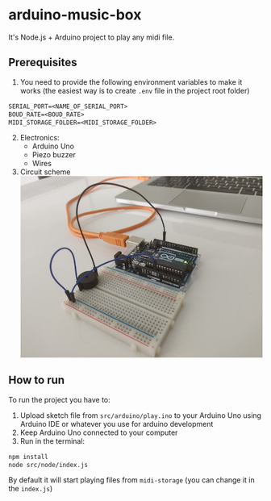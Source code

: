 # arduino-music-box

It's Node.js + Arduino project to play any midi file.

## Prerequisites

1. You need to provide the following environment variables to make it works (the easiest way is to create `.env` file in the project root folder)

```
SERIAL_PORT=<NAME_OF_SERIAL_PORT>
BOUD_RATE=<BOUD_RATE>
MIDI_STORAGE_FOLDER=<MIDI_STORAGE_FOLDER>
```

2. Electronics:
   - Arduino Uno
   - Piezo buzzer
   - Wires
3. Circuit scheme
   ![Circuit scheme](https://github.com/simonchuryakov/arduino-music-box/blob/master/docs/circuit.jpg?raw=true)

## How to run

To run the project you have to:

1. Upload sketch file from `src/arduino/play.ino` to your Arduino Uno using Arduino IDE or whatever you use for arduino development
2. Keep Arduino Uno connected to your computer
3. Run in the terminal:

```
npm install
node src/node/index.js
```

By default it will start playing files from `midi-storage` (you can change it in the `index.js`)
